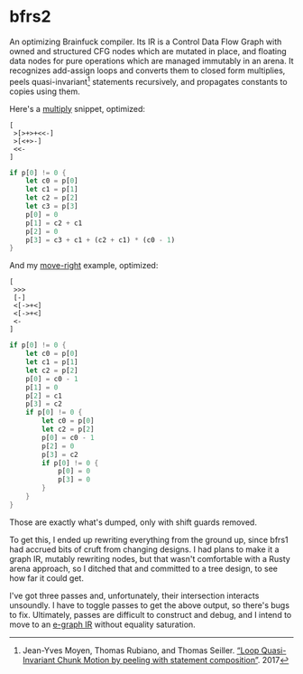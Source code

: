 # bfrs2

An optimizing Brainfuck compiler. Its IR is a Control Data Flow Graph with
owned and structured CFG nodes which are mutated in place, and floating data
nodes for pure operations which are managed immutably in an arena. It recognizes
add-assign loops and converts them to closed form multiplies, peels
quasi-invariant[^peel-paper] statements recursively, and propagates constants
to copies using them.

Here's a [multiply](../tests/mul.b) snippet, optimized:

```brainfuck
[
 >[>+>+<<-]
 >[<+>-]
 <<-
]
```

```rust
if p[0] != 0 {
    let c0 = p[0]
    let c1 = p[1]
    let c2 = p[2]
    let c3 = p[3]
    p[0] = 0
    p[1] = c2 + c1
    p[2] = 0
    p[3] = c3 + c1 + (c2 + c1) * (c0 - 1)
}
```

And my [move-right](../tests/move_right.b) example, optimized:

```brainfuck
[
 >>>
 [-]
 <[->+<]
 <[->+<]
 <-
]
```

```rust
if p[0] != 0 {
    let c0 = p[0]
    let c1 = p[1]
    let c2 = p[2]
    p[0] = c0 - 1
    p[1] = 0
    p[2] = c1
    p[3] = c2
    if p[0] != 0 {
        let c0 = p[0]
        let c2 = p[2]
        p[0] = c0 - 1
        p[2] = 0
        p[3] = c2
        if p[0] != 0 {
            p[0] = 0
            p[3] = 0
        }
    }
}
```

Those are exactly what's dumped, only with shift guards removed.

To get this, I ended up rewriting everything from the ground up, since bfrs1 had
accrued bits of cruft from changing designs. I had plans to make it a graph IR,
mutably rewriting nodes, but that wasn't comfortable with a Rusty arena
approach, so I ditched that and committed to a tree design, to see how far it
could get.

I've got three passes and, unfortunately, their intersection interacts
unsoundly. I have to toggle passes to get the above output, so there's bugs to
fix. Ultimately, passes are difficult to construct and debug, and I intend to
move to an [e-graph IR](../docs/e-graph.md) without equality saturation.

[^peel-paper]: Jean-Yves Moyen, Thomas Rubiano, and Thomas Seiller.
  [“Loop Quasi-Invariant Chunk Motion by peeling with statement composition”](https://www.cs.bham.ac.uk/~zeilbern/lola2017/abstracts/LOLA_2017_paper_1.pdf).
  2017
